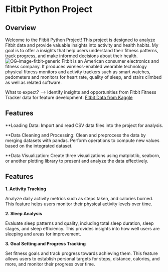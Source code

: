 # Fitbit Python Project

## Overview
Welcome to the Fitbit Python Project! This project is designed to analyze Fitbit data and provide valuable insights into activity and health habits. My goal is to offer a insights that help users understand their fitness patterns, track progress, and make informed decisions about their health. 
![OG-image-fitbit-generic](https://github.com/user-attachments/assets/9c424fc1-1456-4bf0-82d9-8e1f91707fb0)
Fitbit is an American consumer electronics and fitness company. It produces wireless-enabled wearable technology physical fitness monitors and activity trackers such as smart watches, pedometers and monitors for heart rate, quality of sleep, and stairs climbed as well as related software.

What to expect? --> Identify insights and opportunities from Fitbit Fitness Tracker data for feature development. [Fitbit Data from Kaggle](https://www.kaggle.com/datasets/arashnic/fitbit?source=post_page-----c18835475563--------------------------------)

## Features
**Loading Data: Import and read CSV data files into the project for analysis.

**Data Cleaning and Processing: Clean and preprocess the data by merging datasets with pandas. Perform operations to compute new values based on the integrated dataset.

**Data Visualization: Create three visualizations using matplotlib, seaborn, or another plotting library to present and analyze the data effectively.

## Features
**1. Activity Tracking**

Analyze daily activity metrics such as steps taken, and calories burned. This feature helps users monitor their physical activity levels over time.

**2. Sleep Analysis**

Evaluate sleep patterns and quality, including total sleep duration, sleep stages, and sleep efficiency. This provides insights into how well users are sleeping and areas for improvement.

**3. Goal Setting and Progress Tracking**

Set fitness goals and track progress towards achieving them. This feature allows users to establish personal targets for steps, distance, calories, and more, and monitor their progress over time.

